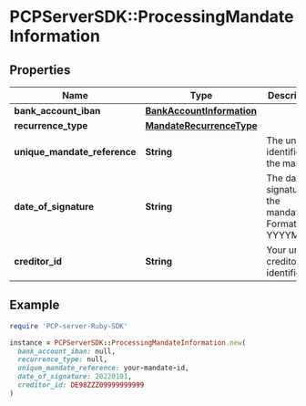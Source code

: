 # PCPServerSDK::ProcessingMandateInformation

## Properties

| Name | Type | Description | Notes |
| ---- | ---- | ----------- | ----- |
| **bank_account_iban** | [**BankAccountInformation**](BankAccountInformation.md) |  |  |
| **recurrence_type** | [**MandateRecurrenceType**](MandateRecurrenceType.md) |  |  |
| **unique_mandate_reference** | **String** | The unique identifier of the mandate |  |
| **date_of_signature** | **String** | The date of signature of the mandate. Format YYYYMMDD |  |
| **creditor_id** | **String** | Your unique creditor identifier. |  |

## Example

```ruby
require 'PCP-server-Ruby-SDK'

instance = PCPServerSDK::ProcessingMandateInformation.new(
  bank_account_iban: null,
  recurrence_type: null,
  unique_mandate_reference: your-mandate-id,
  date_of_signature: 20220101,
  creditor_id: DE98ZZZ09999999999
)
```


